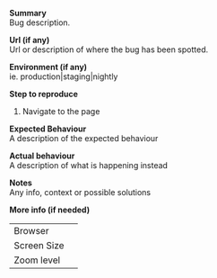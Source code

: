 **Summary**  
Bug description.

**Url (if any)**  
Url or description of where the bug has been spotted.

**Environment (if any)**  
ie. production|staging|nightly

**Step to reproduce**  
1.  Navigate to the page

**Expected Behaviour**  
A description of the expected behaviour

**Actual behaviour**  
A description of what is happening instead

**Notes**  
Any info, context or possible solutions

**More info (if needed)**  

| | |
| ------ | ------ |
| Browser |  |
| Screen Size |  |
| Zoom level |  |

